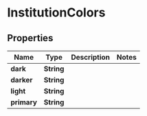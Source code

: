 

# InstitutionColors

## Properties

Name | Type | Description | Notes
------------ | ------------- | ------------- | -------------
**dark** | **String** |  | 
**darker** | **String** |  | 
**light** | **String** |  | 
**primary** | **String** |  | 



